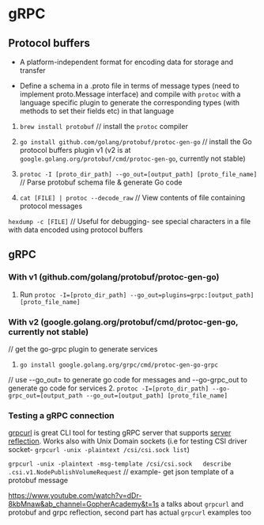 # gRPC

## Protocol buffers

* A platform-independent format for encoding data for storage and transfer

* Define a schema in a .proto file in terms of message types (need to implement proto.Message interface) and compile with `protoc` with a language specific plugin to generate the corresponding types (with methods to set their fields etc) in that language

1. `brew install protobuf` // install the `protoc` compiler
2. `go install github.com/golang/protobuf/protoc-gen-go` // install the Go protocol buffers plugin v1 (v2 is at `google.golang.org/protobuf/cmd/protoc-gen-go`, currently not stable)

3. `protoc -I [proto_dir_path] --go_out=[output_path] [proto_file_name]` // Parse protobuf schema file & generate Go code

4. `cat [FILE] | protoc --decode_raw` // View contents of file containing protocol messages

`hexdump -c [FILE]` // Useful for debugging- see special characters in a file with data encoded using protocol buffers

## gRPC

### With v1 (github.com/golang/protobuf/protoc-gen-go)
1. Run `protoc -I=[proto_dir_path] --go_out=plugins=grpc:[output_path] [proto_file_name]`

### With v2 (google.golang.org/protobuf/cmd/protoc-gen-go, currently not stable)
// get the go-grpc plugin to generate services
1. `go install google.golang.org/grpc/cmd/protoc-gen-go-grpc`

// use --go_out= to generate go code for messages and --go-grpc_out to generate go code for services
2. `protoc -I=[proto_dir_path] --go-grpc_out=[output_path --go_out=[output_path] [proto_file_name]`

### Testing a gRPC connection
[grpcurl](https://github.com/fullstorydev/grpcurl) is great CLI tool for testing gRPC server that supports [server reflection](https://github.com/grpc/grpc-go/blob/master/Documentation/server-reflection-tutorial.md). Works also with Unix Domain sockets (i.e for testing CSI driver socket- `grpcurl -unix -plaintext /csi/csi.sock list`)

`grpcurl -unix -plaintext -msg-template /csi/csi.sock   describe .csi.v1.NodePublishVolumeRequest` // example- get json template of a protobuf message

https://www.youtube.com/watch?v=dDr-8kbMnaw&ab_channel=GopherAcademy&t=1s a talks about `grpcurl` and protobuf and grpc reflection, second part has actual `grpcurl` examples too